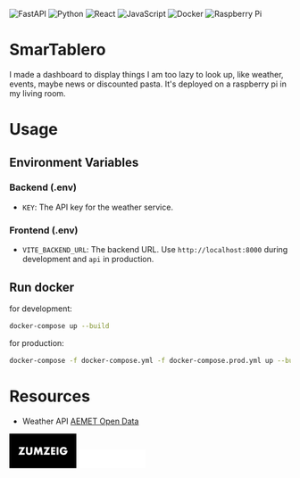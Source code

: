 ![FastAPI](https://img.shields.io/badge/FastAPI-009688?style=for-the-badge&logo=fastapi&logoColor=white)
![Python](https://img.shields.io/badge/Python-3776AB?style=for-the-badge&logo=python&logoColor=white)
![React](https://img.shields.io/badge/React-61DAFB?style=for-the-badge&logo=react&logoColor=white)
![JavaScript](https://img.shields.io/badge/JavaScript-F7DF1E?style=for-the-badge&logo=javascript&logoColor=black)
![Docker](https://img.shields.io/badge/Docker-2496ED?style=for-the-badge&logo=docker&logoColor=white)
![Raspberry Pi](https://img.shields.io/badge/Raspberry%20Pi-A22846?style=for-the-badge&logo=raspberry-pi&logoColor=white)

# SmarTablero

I made a dashboard to display things I am too lazy to look up, like weather, events, maybe news or discounted pasta. 
It's deployed on a raspberry pi in my living room.

# Usage

## Environment Variables

### Backend (.env)

-  `KEY`: The API key for the weather service.

### Frontend (.env)

-  `VITE_BACKEND_URL`: The backend URL. Use `http://localhost:8000` during development and `api` in production.

## Run docker

for development:

```bash
docker-compose up --build
```

for production:

```bash
docker-compose -f docker-compose.yml -f docker-compose.prod.yml up --build
```

# Resources

-  Weather API [AEMET Open Data](https://opendata.aemet.es/centrodedescargas/inicio)

<img src="frontend/src/assets/zumzeig.png" width="120" alt="zumzeig"/>

<img src="frontend/src/assets/Logo-Marula-Cafe.png" width="120" alt="zumzeig"/>
